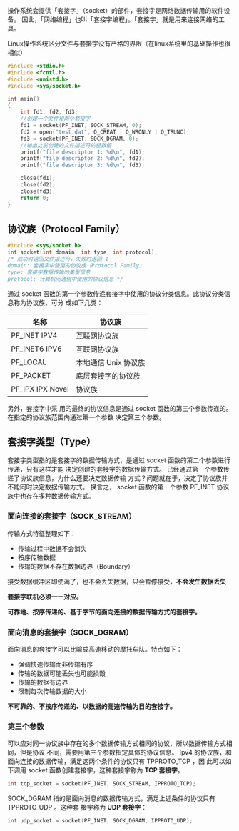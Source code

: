操作系统会提供「套接字」（socket）的部件，套接字是网络数据传输用的软件设备。 因此，「网络编程」也叫「套接字编程」。「套接字」就是用来连接网络的工具。

Linux操作系统区分文件与套接字没有严格的界限（在linux系统里的基础操作也很相似）

```cpp
#include <stdio.h>
#include <fcntl.h>
#include <unistd.h>
#include <sys/socket.h>

int main()
{
    int fd1, fd2, fd3;
    //创建一个文件和两个套接字
    fd1 = socket(PF_INET, SOCK_STREAM, 0);
    fd2 = open("test.dat", O_CREAT | O_WRONLY | O_TRUNC);
    fd3 = socket(PF_INET, SOCK_DGRAM, 0);
    //输出之前创建的文件描述符的整数值
    printf("file descriptor 1: %d\n", fd1);
    printf("file descriptor 2: %d\n", fd2);
    printf("file descriptor 3: %d\n", fd3);

    close(fd1);
    close(fd2);
    close(fd3);
    return 0;
}

```

## 协议族（Protocol Family） 

```cpp
#include <sys/socket.h>
int socket(int domain, int type, int protocol); 
/* 成功时返回文件描述符，失败时返回-1 
domain: 套接字中使用的协议族（Protocol Family） 
type: 套接字数据传输的类型信息 
protocol: 计算机间通信中使用的协议信息 */
```

通过 socket 函数的第一个参数传递套接字中使用的协议分类信息。此协议分类信息称为协议族，可分 成如下几类： 

|           名称    |            协议族         |
|--------------- | -------------------- |
| PF_INET IPV4 | 互联网协议族        |
| PF_INET6 IPV6 | 互联网协议族      |
| PF_LOCAL | 本地通信 Unix 协议族 |
| PF_PACKET | 底层套接字的协议族 |
| PF_IPX IPX Novel | 协议族 |

另外，套接字中采 用的最终的协议信息是通过 socket 函数的第三个参数传递的。在指定的协议族范围内通过第一个参数 决定第三个参数。

## 套接字类型（Type） 
套接字类型指的是套接字的数据传输方式，是通过 socket 函数的第二个参数进行传递，只有这样才能 决定创建的套接字的数据传输方式。
已经通过第一个参数传递了协议族信息，为什么还要决定数据传输 方式？问题就在于，决定了协议族并不能同时决定数据传输方式。
换言之， socket 函数的第一个参数 PF_INET 协议族中也存在多种数据传输方式。

### 面向连接的套接字（SOCK_STREAM）

传输方式特征整理如下： 
- 传输过程中数据不会消失
- 按序传输数据
- 传输的数据不存在数据边界（Boundary）

接受数据缓冲区即使满了，也不会丢失数据，只会暂停接受，**不会发生数据丢失**

**套接字联机必须一一对应。**

**可靠地、按序传递的、基于字节的面向连接的数据传输方式的套接字。**

### 面向消息的套接字（SOCK_DGRAM）

面向消息的套接字可以比喻成高速移动的摩托车队。特点如下：
- 强调快速传输而非传输有序 
- 传输的数据可能丢失也可能损毁 
- 传输的数据有边界 
- 限制每次传输数据的大小

**不可靠的、不按序传递的、以数据的高速传输为目的套接字。**

### 第三个参数
可以应对同一协议族中存在的多个数据传输方式相同的协议，所以数据传输方式相同，但是协议 不同，需要用第三个参数指定具体的协议信息。
Ipv4 的协议族，和面向连接的数据传输，满足这两个条件的协议只有 TPPROTO_TCP ，因 此可以如下调用 socket 函数创建套接字，这种套接字称为 **TCP 套接字**。
```cpp
int tcp_socket = socket(PF_INET, SOCK_STREAM, IPPROTO_TCP);
```
SOCK_DGRAM 指的是面向消息的数据传输方式，满足上述条件的协议只有 TPPROTO_UDP 。这种套 接字称为 **UDP 套接字**：
```cpp
int udp_socket = socket(PF_INET, SOCK_DGRAM, IPPROTO_UDP);
```

